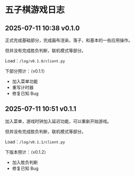 # 五子棋游戏日志

## 2025-07-11 10:38 v0.1.0
正式完成基础部分，完成画布渲染，落子，和基本的一些应用操作。

但并没有完成胜负判断，联机模式等部分。

Load：``/log/v0.1.0/client.py``

下部分预计：（v0.1.1）
 - 加入菜单功能
 - 重写计时器
 - 修复已知 Bug

## 2025-07-11 10:51 v0.1.1
加入菜单，游戏时钟加入延迟功能，可以重新开始游戏。

但并没有完成胜负判断，联机模式等部分。

Load：``/log/v0.1.1/client.py``

下版本预计：（v0.1.2）
 - 加入胜负判断
 - 修复已知 Bug
